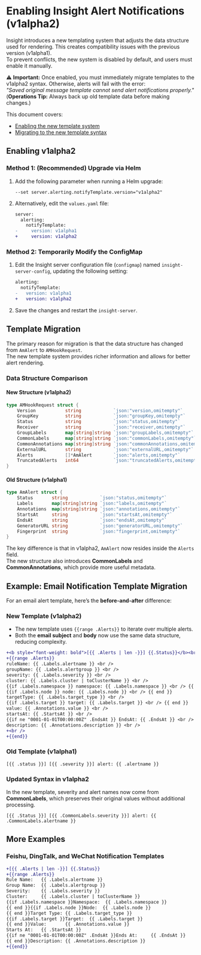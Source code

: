 # Enabling Insight Alert Notifications (v1alpha2)

Insight introduces a new templating system that adjusts the data structure used for rendering. This creates compatibility issues with the previous version (v1alpha1).  
To prevent conflicts, the new system is disabled by default, and users must enable it manually.  

⚠ **Important:** Once enabled, you must immediately migrate templates to the v1alpha2 syntax. Otherwise, alerts will fail with the error:  
*"Saved original message template cannot send alert notifications properly."*  
(**Operations Tip:** Always back up old template data before making changes.)

This document covers:

- [Enabling the new template system](#enabling-v1alpha2)
- [Migrating to the new template syntax](#template-migration)

## Enabling v1alpha2

### Method 1: (Recommended) Upgrade via Helm

1. Add the following parameter when running a Helm upgrade:

    ```shell
    --set server.alerting.notifyTemplate.version="v1alpha2"
    ```

2. Alternatively, edit the `values.yaml` file:

    ```diff
    server:
      alerting:
        notifyTemplate:
    -     version: v1alpha1
    +     version: v1alpha2
    ```

### Method 2: Temporarily Modify the ConfigMap

1. Edit the Insight server configuration file (`configmap`) named `insight-server-config`, updating the following setting:

    ```diff
    alerting:
      notifyTemplate:
    -   version: v1alpha1
    +   version: v1alpha2
    ```

2. Save the changes and restart the `insight-server`.

## Template Migration

The primary reason for migration is that the data structure has changed from `AmAlert` to `AMHookRequest`.  
The new template system provides richer information and allows for better alert rendering.

### Data Structure Comparison

#### New Structure (v1alpha2)

```go
type AMHookRequest struct {
	Version           string            `json:"version,omitempty"`
	GroupKey          string            `json:"groupKey,omitempty"`
	Status            string            `json:"status,omitempty"`
	Receiver          string            `json:"receiver,omitempty"`
	GroupLabels       map[string]string `json:"groupLabels,omitempty"`
	CommonLabels      map[string]string `json:"commonLabels,omitempty"`
	CommonAnnotations map[string]string `json:"commonAnnotations,omitempty"`
	ExternalURL       string            `json:"externalURL,omitempty"`
	Alerts            []*AmAlert        `json:"alerts,omitempty"`
	TruncatedAlerts   int64             `json:"truncatedAlerts,omitempty"`
}
```

#### Old Structure (v1alpha1)

```go
type AmAlert struct {
	Status       string            `json:"status,omitempty"`
	Labels       map[string]string `json:"labels,omitempty"`
	Annotations  map[string]string `json:"annotations,omitempty"`
	StartsAt     string            `json:"startsAt,omitempty"`
	EndsAt       string            `json:"endsAt,omitempty"`
	GeneratorURL string            `json:"generatorURL,omitempty"`
	Fingerprint  string            `json:"fingerprint,omitempty"`
}
```

The key difference is that in v1alpha2, `AmAlert` now resides inside the `Alerts` field.  
The new structure also introduces **CommonLabels** and **CommonAnnotations**, which provide more useful metadata.

## Example: Email Notification Template Migration

For an email alert template, here’s the **before-and-after** difference:

### New Template (v1alpha2)

- The new template uses `{{range .Alerts}}` to iterate over multiple alerts.
- Both the **email subject** and **body** now use the same data structure, reducing complexity.

```diff
+<b style="font-weight: bold">[{{ .Alerts | len -}}] {{.Status}}</b><br />
+{{range .Alerts}}
ruleName: {{ .Labels.alertname }} <br />
groupName: {{ .Labels.alertgroup }} <br />
severity: {{ .Labels.severity }} <br />
cluster: {{ .Labels.cluster | toClusterName }} <br />
{{if .Labels.namespace }} namespace: {{ .Labels.namespace }} <br /> {{ end }}
{{if .Labels.node }} node: {{ .Labels.node }} <br /> {{ end }}
targetType: {{ .Labels.target_type }} <br />
{{if .Labels.target }} target: {{ .Labels.target }} <br /> {{ end }}
value: {{ .Annotations.value }} <br />
startsAt: {{ .StartsAt }} <br />
{{if ne "0001-01-01T00:00:00Z" .EndsAt }} EndsAt: {{ .EndsAt }} <br /> {{ end }}
description: {{ .Annotations.description }} <br />
+<br />
+{{end}}
```

### Old Template (v1alpha1)

```
[{{ .status }}] [{{ .severity }}] alert: {{ .alertname }}
```

### Updated Syntax in v1alpha2

In the new template, severity and alert names now come from **CommonLabels**, which preserves their original values without additional processing.

```
[{{ .Status }}] [{{ .CommonLabels.severity }}] alert: {{ .CommonLabels.alertname }}
```

## More Examples

### Feishu, DingTalk, and WeChat Notification Templates

```diff
+[{{ .Alerts | len -}}] {{.Status}}
+{{range .Alerts}}
Rule Name:   {{ .Labels.alertname }}
Group Name:  {{ .Labels.alertgroup }}
Severity:    {{ .Labels.severity }}
Cluster:     {{ .Labels.cluster | toClusterName }}
{{if .Labels.namespace }}Namespace:  {{ .Labels.namespace }}
{{ end }}{{if .Labels.node }}Node:  {{ .Labels.node }}
{{ end }}Target Type: {{ .Labels.target_type }}
{{if .Labels.target }}Target:  {{ .Labels.target }} 
{{ end }}Value:       {{ .Annotations.value }}
Starts At:   {{ .StartsAt }}
{{if ne "0001-01-01T00:00:00Z" .EndsAt }}Ends At:     {{ .EndsAt }}
{{ end }}Description: {{ .Annotations.description }}
+{{end}}
```
